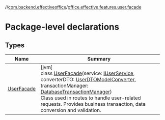 //[com.backend.effectiveoffice](../../index.md)/[office.effective.features.user.facade](index.md)

# Package-level declarations

## Types

| Name | Summary |
|---|---|
| [UserFacade](-user-facade/index.md) | [jvm]<br>class [UserFacade](-user-facade/index.md)(service: [IUserService](../office.effective.serviceapi/-i-user-service/index.md), converterDTO: [UserDTOModelConverter](../office.effective.features.user.converters/-user-d-t-o-model-converter/index.md), transactionManager: [DatabaseTransactionManager](../office.effective.common.utils/-database-transaction-manager/index.md))<br>Class used in routes to handle user-related requests. Provides business transaction, data conversion and validation. |

